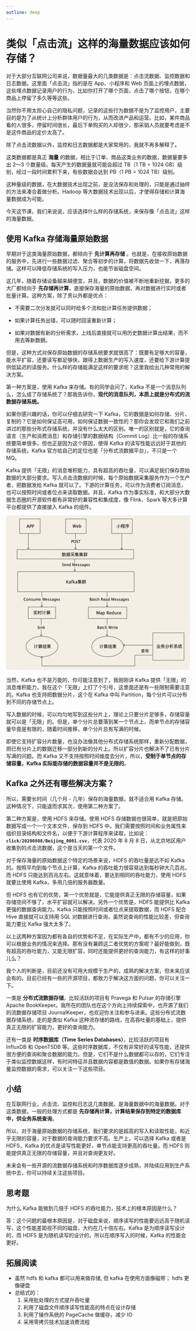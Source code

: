 ```yaml
---
outline: deep
---
```

# 类似「点击流」这样的海量数据应该如何存储？

对于大部分互联网公司来说，数据量最大的几类数据是：点击流数据、监控数据和日志数据。这里面「点击流」指的是在 App、小程序和 Web 页面上的埋点数据，这些埋点数据记录用户的行为，比如你打开了哪个页面，点击了哪个按钮，在哪个商品上停留了多久等等这些。

当然你不用太担心自己的隐私问题，记录的这些行为数据不是为了监控用户，主要目的是为了从统计上分析群体用户的行为，从而改进产品和运营。比如，某件商品看的人很多，停留时间很长，最后下单购买的人却很少，那采销人员就要考虑是不是这件商品的定价太高了。

除了点击流数据以外，监控和日志数据都是大家常用的，我就不再多解释了。

这类数据都是真正 **海量** 的数据，相比于订单、商品这类业务的数据，数据量要多出 2～3 个数量级。每天产生的数据量就可能会超过 TB（1 TB = 1024 GB）级别，经过一段时间累积下来，有些数据会达到 PB（1 PB = 1024 TB）级别。

这种量级的数据，在大数据技术出现之前，是没法保存和处理的，只能是通过抽样的方法来凑合着做分析。Hadoop 等大数据技术出现以后，才使得存储和计算海量数据成为可能。

今天这节课，我们来说说，应该选择什么样的存储系统，来保存像「点击流」这样的海量数据。

## 使用 Kafka 存储海量原始数据

早期对于这类海量原始数据，都倾向于 **先计算再存储** 。也就是，在接收原始数据的服务中，先进行一些数据过滤、聚合等初步的计算，将数据先收敛一下，再落存储。这样可以降低存储系统的写入压力，也能节省磁盘空间。

这几年，随着存储设备越来越便宜，并且，数据的价值被不断地重新挖掘，更多的大厂都倾向于 **先存储再计算**，直接保存海量的原始数据，再对数据进行实时或者批量计算。这种方案，除了贵以外都是优点：

- 不需要二次分发就可以同时给多个流和批计算任务提供数据；

- 如果计算任务出错，可以随时回滚重新计算；

- 如果对数据有新的分析需求，上线后直接就可以用历史数据计算出结果，而不用去等新数据。

但是，这种方式对保存原始数据的存储系统要求就很高了：既要有足够大的容量，能水平扩容，还要读写都足够快，跟得上数据生产的写入速度，还要给下游计算提供低延迟的读服务。什么样的存储能满足这样的要求呢？这里我给出几种常用的解决方案。

第一种方案是，使用 Kafka 来存储。有的同学会问了，Kafka 不是一个消息队列么，怎么成了存储系统了？那我告诉你，**现代的消息队列，本质上就是分布式的流数据存储系统。**

如果你感兴趣的话，你可以仔细去研究一下 Kafka，它的数据是如何存储、分片、复制的？它是如何保证高可用，如何保证数据一致性的？那你会发现它和我们之前讲过的那些分布式存储系统，并没有什么太大的区别。唯一的区别就是，它的查询语言（生产和消费消息）和存储引擎的数据结构（Commit Log）比一般的存储系统要简单很多。但也正是因为这个原因，使得 Kafka 的读写性能远远好于其他的存储系统。Kafka 官方给自己的定位也是「分布式流数据平台」，不只是一个 MQ。

Kafka 提供「无限」的消息堆积能力，具有超高的吞吐量，可以满足我们保存原始数据的大部分要求。写入点击流数据的时候，每个原始数据采集服务作为一个生产者，把数据发给 Kafka 就可以了。下游的计算任务，可以作为消费者订阅消息，也可以按照时间或者位点来读取数据。并且，Kafka 作为事实标准，和大部分大数据生态圈的开源软件都有非常好的兼容性和集成度，像 Flink、Spark 等大多计算平台都提供了直接接入 Kafka 的组件。

![img](./assets/ba6bae1b4e59ba2000f0789886248d8c.jpg)

当然，Kafka 也不是万能的，你可能注意到了，我刚刚讲 Kafka 提供「无限」的消息堆积能力，我在这个「无限」上打了个引号，这里面还是有一些限制需要注意的。Kafka 也支持把数据分片，这个在 Kafka 中叫 Partition，每个分片可以分布到不同的存储节点上。

写入数据的时候，可以均匀地写到这些分片上，理论上只要分片足够多，存储容量就可以是「无限」的。但是，单个分片总要落到某一个节点上，而单节点的存储容量毕竟是有限的，随着时间推移，单个分片总有写满的时候。

即使它支持扩容分片数量，也没办法像其他分布式存储系统那样，重新分配数据，把已有分片上的数据迁移一部分到新的分片上。所以扩容分片也解决不了已有分片写满的问题。而 Kafka 又不支持按照时间维度去分片，所以，**受制于单节点的存储容量，Kafka 实际能存储的数据容量并不是无限的**。

## Kafka 之外还有哪些解决方案？

所以，需要长时间（几个月 - 几年）保存的海量数据，就不适合用 Kafka 存储。这种情况下，只能退而求其次，使用第二种方案了。

第二种方案是，使用 HDFS 来存储。使用 HDFS 存储数据也很简单，就是把原始数据写成一个一个文本文件，保存到 HDFS 中。我们需要按照时间和业务属性来组织目录结构和文件名，以便于下游计算程序来读取，比如说：**`click/20200808/Beijing_0001.csv`**，代表 2020 年 8 月 8 日，从北京地区用户收集到的点击流数据，这个是当天的第一个文件。

对于保存海量的原始数据这个特定的场景来说，HDFS 的吞吐量是远不如 Kafka 的。按照平均到每个节点上计算，Kafka 的吞吐能力很容易达到每秒钟大几百兆，而 HDFS 只能达到百兆左右。这就意味着，要达到相同的吞吐能力，使用 HDFS 就要比使用 Kafka，多用几倍的服务器数量。

但 HDFS 也有它的优势，第一个优势就是，它能提供真正无限的存储容量，如果存储空间不够了，水平扩容就可以解决。另外一个优势是，HDFS 能提供比 Kafka 更强的数据查询能力。Kafka 只能按照时间或者位点来提取数据，而 HDFS 配合 Hive 直接就可以支持用 SQL 对数据进行查询，虽然说查询的性能比较差，但查询能力要比 Kafka 强大太多了。

以上这两种方案因为都有各自的优势和不足，在实际生产中，都有不少的应用，你可以根据业务的情况来选择。那有没有兼顾这二者优势的方案呢？最好能做到，既有超高的吞吐能力，又能无限扩容，同时还能提供更好的查询能力，有这样的好事儿么？

我个人的判断是，目前还没有可用大规模于生产的，成熟的解决方案，但未来应该会有的。目前已经有一些的开源项目，都致力于解决这方面的问题，你可以关注一下。

一类是 **分布式流数据存储**，比较活跃的项目有 Pravega 和  Pulsar 的存储引擎 Apache BookKeeper。我所在的团队也在这个方向上持续探索中，也开源了我们的流数据存储项目 JournalKeeper，也欢迎你关注和参与进来。这些分布式流数据存储系统，走的是类似 Kafka 这种流存储的路线，在高吞吐量的基础上，提供真正无限的扩容能力，更好的查询能力。

还有一类是 **时序数据库（Time Series Databases）**，比较活跃的项目有 InfluxDB 和 OpenTSDB 等。这些时序数据库，不仅有非常好的读写性能，还提供很方便的查询和聚合数据的能力。但是，它们不是什么数据都可以存的，它们专注于类似监控数据这样，有时间特征并且数据内容都是数值的数据。如果你有存储海量监控数据的需求，可以关注一下这些项目。

## 小结

在互联网行业，点击流、监控和日志这几类数据，是海量数据中的海量数据。对于这类数据，一般的处理方式都是 **先存储再计算，计算结果保存到特定的数据库中，供业务系统查询**。

所以，对于海量原始数据的存储系统，我们要求的是超高的写入和读取性能，和近乎无限的容量，对于数据的查询能力要求不高。生产上，可以选择 Kafka 或者是 HDFS，Kafka 的优点是读写性能更好，单节点能支持更高的吞吐量。而 HDFS 则能提供真正无限的存储容量，并且对查询更友好。

未来会有一些开源的流数据存储系统和时序数据库逐步成熟，并陆续应用到生产系统中去，你可以持续关注这些项目。

## 思考题

为什么 Kafka 能做到几倍于 HDFS 的吞吐能力，技术上的根本原因是什么？

答：这个问题的最根本原因是，对于磁盘来说，顺序读写的性能要远远高于随机读写，这个性能差距视不同的磁盘，大约在几十倍左右。Kafka 是为顺序读写设计的，而 HDFS 是为随机读写的设计的，所以在顺序写入的时候，Kafka 的性能会更好。

## 拓展阅读

- 虽然 hdfs 和 kafka 都可以用来做存储, 但 kafka 在使用方面像磁带； hdfs 更像硬盘
- 总结式的：
  1. 采用批处理的方式提升吞吐量
  2. 利用了磁盘文件顺序读写性能高的特点在设计存储
  3. 利用了操作系统的 PageCache 做缓存，减少 IO
  4. 采用零拷贝技术加速消费流程
